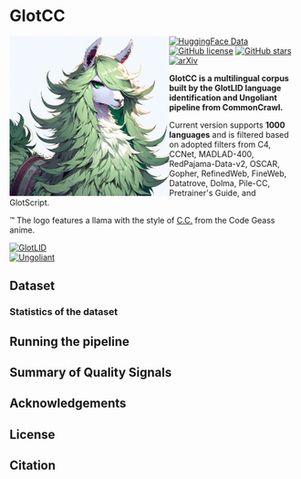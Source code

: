# GlotCC

<img align="left" src="assets/images/llama-cc.png" width="280" height="280" /> 

<a href="https://huggingface.co/cis-lmu/glotlid"><img alt="HuggingFace Data" src="https://img.shields.io/badge/%F0%9F%A4%97%20Hugging%20Face-Data-blue"></a>
<a href="https://github.com/cisnlp/GlotCC/blob/main/LICENSE"><img alt="GitHub license" src="https://img.shields.io/github/license/cisnlp/GlotCC"></a>
<a href="."><img alt="GitHub stars" src="https://img.shields.io/github/stars/cisnlp/GlotCC"></a>
<a href="https://arxiv.org/abs/xxxx.xxxxx"><img alt="arXiv" src="https://img.shields.io/badge/arXiv-xxxx.xxxxx-b31b1b.svg"></a>
</p>


**GlotCC is a multilingual corpus built by the GlotLID language identification and Ungoliant pipeline from CommonCrawl.** 

Current version supports **1000 languages** and is filtered based on adopted filters from C4, CCNet, MADLAD-400, RedPajama-Data-v2, OSCAR, Gopher, RefinedWeb, FineWeb, Datatrove, Dolma, Pile-CC, Pretrainer's Guide, and GlotScript.

™ The logo features a llama with the style of [C.C.](https://codegeass.fandom.com/wiki/C.C.) from the Code Geass anime.


<a href="https://github.com/cisnlp/GlotLID"><img alt="GlotLID" src="https://img.shields.io/badge/GlotLID-github.com/cisnlp/GlotLID-f5b041.svg"></a> <br/>
<a href="https://github.com/kargaranamir/ungoliant"><img alt="Ungoliant" src="https://img.shields.io/badge/Ungoliant-github.com/kargaranamir/ungoliant-cacfd2.svg"></a> <br/>


## Dataset

### Statistics of the dataset

## Running the pipeline

## Summary of Quality Signals

## Acknowledgements

## License

## Citation
